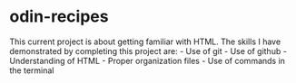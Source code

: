 # odin-recipes
This current project is about getting familiar with HTML. 
The skills I have demonstrated by completing this project are:
    - Use of git
    - Use of github
    - Understanding of HTML
    - Proper organization files
    - Use of commands in the terminal